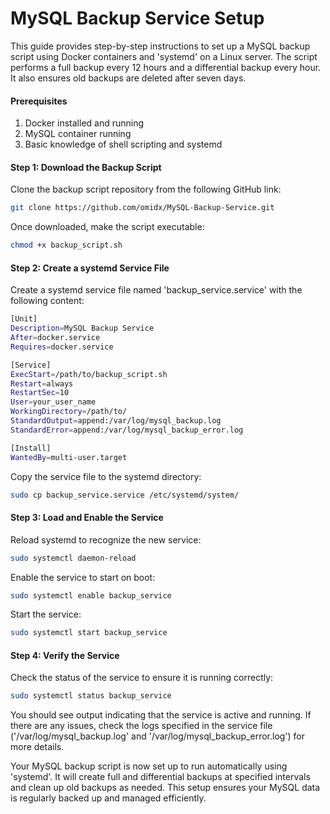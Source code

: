 # MySQL Backup Service Setup
This guide provides step-by-step instructions to set up a MySQL backup script using Docker containers and 'systemd' on a Linux server. The script performs a full backup every 12 hours and a differential backup every hour. It also ensures old backups are deleted after seven days.

#### Prerequisites ####
1) Docker installed and running
2) MySQL container running
3) Basic knowledge of shell scripting and systemd

#### Step 1: Download the Backup Script ####
Clone the backup script repository from the following GitHub link:
```bash
git clone https://github.com/omidx/MySQL-Backup-Service.git
```
Once downloaded, make the script executable:
```bash
chmod +x backup_script.sh
```
#### Step 2: Create a systemd Service File ####
Create a systemd service file named 'backup_service.service' with the following content:
```bash
[Unit]
Description=MySQL Backup Service
After=docker.service
Requires=docker.service

[Service]
ExecStart=/path/to/backup_script.sh
Restart=always
RestartSec=10
User=your_user_name
WorkingDirectory=/path/to/
StandardOutput=append:/var/log/mysql_backup.log
StandardError=append:/var/log/mysql_backup_error.log

[Install]
WantedBy=multi-user.target
```
Copy the service file to the systemd directory:
```bash
sudo cp backup_service.service /etc/systemd/system/
```

#### Step 3: Load and Enable the Service ####
Reload systemd to recognize the new service:
```bash
sudo systemctl daemon-reload
```
Enable the service to start on boot:
```bash
sudo systemctl enable backup_service
```
Start the service:
```bash
sudo systemctl start backup_service
```

#### Step 4: Verify the Service ####
Check the status of the service to ensure it is running correctly:
```bash
sudo systemctl status backup_service
```

You should see output indicating that the service is active and running. If there are any issues, check the logs specified in the service file ('/var/log/mysql_backup.log' and '/var/log/mysql_backup_error.log') for more details.

Your MySQL backup script is now set up to run automatically using 'systemd'. It will create full and differential backups at specified intervals and clean up old backups as needed. This setup ensures your MySQL data is regularly backed up and managed efficiently.
